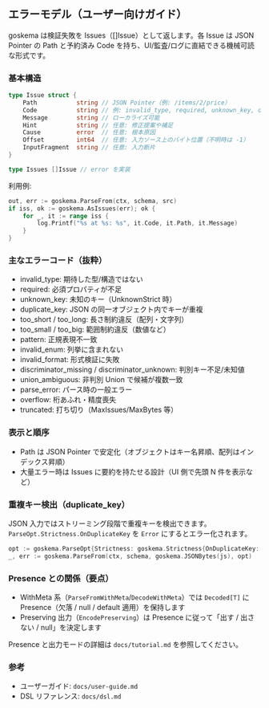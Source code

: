 ## エラーモデル（ユーザー向けガイド）

goskema は検証失敗を Issues（[]Issue）として返します。各 Issue は JSON Pointer の Path と予約済み Code を持ち、UI/監査/ログに直結できる機械可読な形式です。

### 基本構造

```go
type Issue struct {
    Path           string // JSON Pointer（例: /items/2/price）
    Code           string // 例: invalid_type, required, unknown_key, duplicate_key, ...
    Message        string // ローカライズ可能
    Hint           string // 任意: 修正提案や補足
    Cause          error  // 任意: 根本原因
    Offset         int64  // 任意: 入力ソース上のバイト位置（不明時は -1）
    InputFragment  string // 任意: 入力断片
}

type Issues []Issue // error を実装
```

利用例:

```go
out, err := goskema.ParseFrom(ctx, schema, src)
if iss, ok := goskema.AsIssues(err); ok {
    for _, it := range iss {
        log.Printf("%s at %s: %s", it.Code, it.Path, it.Message)
    }
}
```

### 主なエラーコード（抜粋）

- invalid_type: 期待した型/構造ではない
- required: 必須プロパティが不足
- unknown_key: 未知のキー（UnknownStrict 時）
- duplicate_key: JSON の同一オブジェクト内でキーが重複
- too_short / too_long: 長さ制約違反（配列・文字列）
- too_small / too_big: 範囲制約違反（数値など）
- pattern: 正規表現不一致
- invalid_enum: 列挙に含まれない
- invalid_format: 形式検証に失敗
- discriminator_missing / discriminator_unknown: 判別キー不足/未知値
- union_ambiguous: 非判別 Union で候補が複数一致
- parse_error: パース時の一般エラー
- overflow: 桁あふれ・精度喪失
- truncated: 打ち切り（MaxIssues/MaxBytes 等）

### 表示と順序

- Path は JSON Pointer で安定化（オブジェクトはキー名昇順、配列はインデックス昇順）
- 大量エラー時は Issues に要約を持たせる設計（UI 側で先頭 N 件を表示など）

### 重複キー検出（duplicate_key）

JSON 入力ではストリーミング段階で重複キーを検出できます。`ParseOpt.Strictness.OnDuplicateKey` を `Error` にするとエラー化されます。

```go
opt := goskema.ParseOpt{Strictness: goskema.Strictness{OnDuplicateKey: goskema.Error}}
_, err := goskema.ParseFrom(ctx, schema, goskema.JSONBytes(js), opt)
```

### Presence との関係（要点）

- WithMeta 系（`ParseFromWithMeta`/`DecodeWithMeta`）では `Decoded[T]` に Presence（欠落 / null / default 適用）を保持します
- Preserving 出力（`EncodePreserving`）は Presence に従って「出す / 出さない / null」を決定します

Presence と出力モードの詳細は `docs/tutorial.md` を参照してください。

### 参考

- ユーザーガイド: `docs/user-guide.md`
- DSL リファレンス: `docs/dsl.md`

